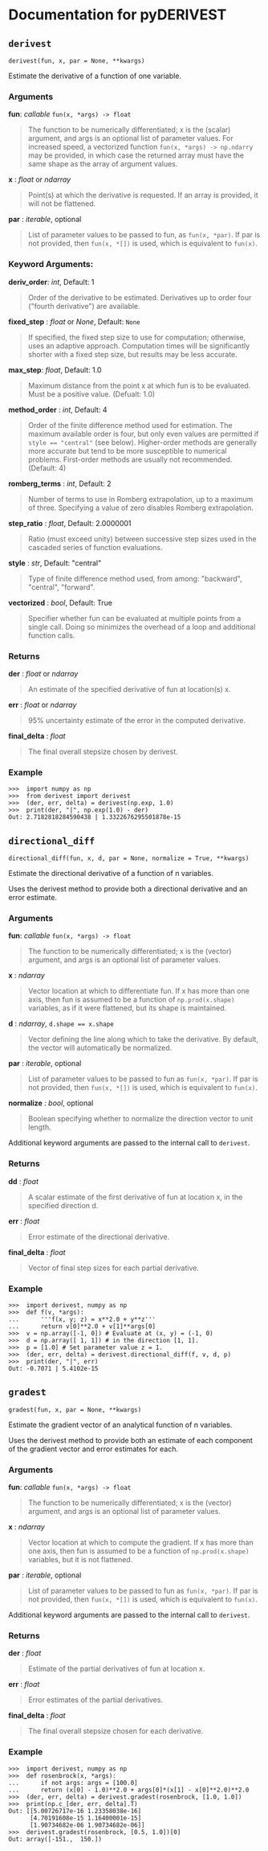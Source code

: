 # Documentation for pyDERIVEST
## ``derivest``
``derivest(fun, x, par = None, **kwargs)``

Estimate the derivative of a function of one variable.

### Arguments
**fun**: *callable* ``fun(x, *args) -> float``
> The function to be numerically differentiated; x is the (scalar) argument, and args is an optional list of parameter values. For increased speed, a vectorized function ``fun(x, *args) -> np.ndarry`` may be provided, in which case the returned array must have the same shape as the array of argument values.

**x** : *float* or *ndarray*
> Point(s) at which the derivative is requested. If an array is provided, it will not be flattened.
        
**par** : *iterable*, optional
> List of parameter values to be passed to fun, as ``fun(x, *par)``. If par is not provided, then ``fun(x, *[])`` is used, which is equivalent to ``fun(x)``.

### Keyword Arguments:
**deriv_order**: *int*, Default: 1
> Order of the derivative to be estimated. Derivatives up to order four ("fourth derivative") are available.
        
**fixed_step** : *float* or *None*, Default: ``None``
> If specified, the fixed step size to use for computation; otherwise, uses an adaptive approach. Computation times will be significantly shorter with a fixed step size, but results may be less accurate.
        
**max_step**: *float*, Default: 1.0
> Maximum distance from the point x at which fun is to be evaluated. Must be a positive value. (Defualt: 1.0)
        
**method_order** : *int*, Default: 4
> Order of the finite difference method used for estimation. The maximum available order is four, but only even values are permitted if ``style == "central"`` (see below). Higher-order methods are generally more accurate but tend to be more susceptible to numerical problems. First-order methods are usually not recommended. (Default: 4)
        
**romberg_terms** : *int*, Default: 2
> Number of terms to use in Romberg extrapolation, up to a maximum of three. Specifying a value of zero disables Romberg extrapolation.
        
**step_ratio** : *float*, Default: 2.0000001
> Ratio (must exceed unity) between successive step sizes used in the cascaded series of function evaluations.
        
**style** : *str*, Default: "central"
> Type of finite difference method used, from among: "backward", "central", "forward".
        
**vectorized** : *bool*, Default: True
> Specifier whether fun can be evaluated at multiple points from a single call. Doing so minimizes the overhead of a loop and additional function calls.

### Returns
**der** : *float* or *ndarray*
> An estimate of the specified derivative of fun at location(s) x.
        
**err** : *float* or *ndarray*
> 95% uncertainty estimate of the error in the computed derivative.
        
**final_delta** : *float*
> The final overall stepsize chosen by derivest.

### Example
    >>>  import numpy as np
    >>>  from derivest import derivest
    >>>  (der, err, delta) = derivest(np.exp, 1.0)
    >>>  print(der, "|", np.exp(1.0) - der)
    Out: 2.7182818284590438 | 1.3322676295501878e-15
        
## ``directional_diff``
``directional_diff(fun, x, d, par = None, normalize = True, **kwargs)``

Estimate the directional derivative of a function of n variables.
    
Uses the derivest method to provide both a directional derivative and an error estimate.

### Arguments
**fun**: *callable* ``fun(x, *args) -> float``
> The function to be numerically differentiated; x is the (vector) argument, and args is an optional list of parameter values.

**x** : *ndarray*
> Vector location at which to differentiate fun. If x has more than one axis, then fun is assumed to be a function of ``np.prod(x.shape)`` variables, as if it were flattened, but its shape is maintained.
        
**d** : *ndarray*, ``d.shape == x.shape``
> Vector defining the line along which to take the derivative. By default, the vector will automatically be normalized.
        
**par** : *iterable*, optional
> List of parameter values to be passed to fun as ``fun(x, *par)``. If par is not provided, then ``fun(x, *[])`` is used, which is equivalent to ``fun(x)``.
        
**normalize** : *bool*, optional
> Boolean specifying whether to normalize the direction vector to unit length.
        
Additional keyword arguments are passed to the internal call to ``derivest``.

### Returns
**dd** : *float*
> A scalar estimate of the first derivative of fun at location x, in the specified direction d.
        
**err** : *float*
> Error estimate of the directional derivative.
        
**final_delta** : *float*
> Vector of final step sizes for each partial derivative.

### Example
    >>>  import derivest, numpy as np
    >>>  def f(v, *args):
    ...      '''f(x, y; z) = x**2.0 + y**z'''
    ...      return v[0]**2.0 + v[1]**args[0]
    >>>  v = np.array([-1, 0]) # Evaluate at (x, y) = (-1, 0)
    >>>  d = np.array([ 1, 1]) # in the direction [1, 1].
    >>>  p = [1.0] # Set parameter value z = 1.
    >>>  (der, err, delta) = derivest.directional_diff(f, v, d, p)
    >>>  print(der, "|", err)
    Out: -0.7071 | 5.4102e-15

## ``gradest``
``gradest(fun, x, par = None, **kwargs)``

Estimate the gradient vector of an analytical function of n variables.
    
Uses the derivest method to provide both an estimate of each component of the gradient vector and error estimates for each.

### Arguments
**fun**: *callable* ``fun(x, *args) -> float``
> The function to be numerically differentiated; x is the (vector) argument, and args is an optional list of parameter values.

**x** : *ndarray*
> Vector location at which to compute the gradient. If x has more than one axis, then fun is assumed to be a function of ``np.prod(x.shape)`` variables, but it is not flattened.
        
**par** : *iterable*, optional
> List of parameter values to be passed to fun as ``fun(x, *par)``. If par is not provided, then ``fun(x, *[])`` is used, which is equivalent to ``fun(x)``.
        
Additional keyword arguments are passed to the internal call to ``derivest``.

### Returns
**der** : *float*
> Estimate of the partial derivatives of fun at location x.
        
**err** : *float*
> Error estimates of the partial derivatives.
        
**final_delta** : *float*
> The final overall stepsize chosen for each derivative.

### Example
    >>>  import derivest, numpy as np
    >>>  def rosenbrock(x, *args):
    ...      if not args: args = [100.0]
    ...      return (x[0] - 1.0)**2.0 + args[0]*(x[1] - x[0]**2.0)**2.0
    >>>  (der, err, delta) = derivest.gradest(rosenbrock, [1.0, 1.0])
    >>>  print(np.c_[der, err, delta].T)
    Out: [[5.00726717e-16 1.23358038e-16]
          [4.70191608e-15 1.16400001e-15]
          [1.90734682e-06 1.90734682e-06]]
    >>>  derivest.gradest(rosenbrock, [0.5, 1.0])[0]
    Out: array([-151.,  150.])

